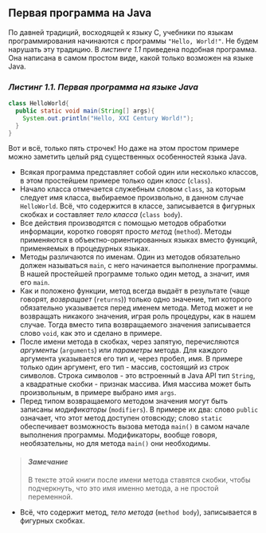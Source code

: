 ## Первая программа на Java

По давней традиций, восходящей к языку C, учебники по языкам программирования начинаются с программы `"Hello, World!"`. Не будем нарушать эту традицию. В _листинге 1.1_ приведена подобная программа. Она написана в самом простом виде, какой только возможен на языке Java.

### _Листинг 1.1. Первая программа на языке Java_

``` java
class HelloWorld{
  public static void main(String[] args){
    System.out.println("Hello, XXI Century World!");
  }
}
```

Вот и всё, только пять строчек! Но даже на этом простом примере можно заметить целый ряд существенных особенностей языка Java.

- Всякая программа представляет собой один или несколько классов, в этом простейшем примере только один _класс_ (`class`). 
- Начало класса отмечается служебным словом `class`, за которым следует имя класса, выбираемое произвольно, в данном случае `HelloWorld`. Всё, что содержится в классе, записывается в фигурных скобках и составляет _тело класса_ (`class body`).
- Все действия производятся с помощью методов обработки информации, коротко говорят просто _метод_ (`method`). Методы применяются в объектно-ориентированных языках вместо функций, применяемых в процедурных языках.
- Методы различаются по именам. Один из методов обязательно должен называться `main`, с него начинается выполнение программы. В нашей простейшей программе только один метод, а значит, имя его `main`.
- Как и положено функции, метод всегда выдаёт в результате (чаще говорят, _возвращает_ (`returns`)) только одно значение, тип которого обязательно указывается перед именем метода. Метод может и не возвращать никакого значения, играя роль процедуры, как в нашем случае. Тогда вместо типа возвращаемого значения записывается слово `void`, как это и сделано в примере.
- После имени метода в скобках, через запятую, перечисляются _аргументы_ (`arguments`) или _параметры_ метода. Для каждого аргумента указывается его тип и, через пробел, имя. В примере только один аргумент, его тип - массив, состоящий из строк символов. Строка символов - это встроенный в Java API тип `String`, а квадратные скобки - признак массива. Имя массива может быть произвольным, в примере выбрано имя `args`.
- Перед типом возвращаемого методом значения могут быть записаны _модификаторы_ (`modifiers`). В примере их два: слово `public` означает, что этот метод доступен отовсюду; слово `static` обеспечивает возможность вызова метода `main()` в самом начале выполнения программы. Модификаторы, вообще говоря, необязательны, но для метода `main()` они необходимы.

> #### _Замечание_
> В тексте этой книги после имени метода ставятся скобки, чтобы подчеркнуть, что это имя именно метода, а не простой переменной.

- Всё, что содержит метод, _тело метода_ (`method body`), записывается в фигурных скобках.
